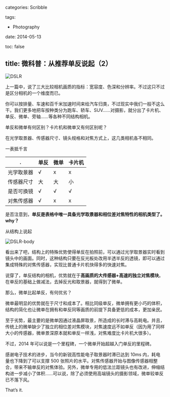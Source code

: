 categories: Scribble

tags:

- Photography

date: 2014-05-13

toc: false

title: 微科普：从推荐单反说起（2）
---

![DSLR](/images/dslr/recommend-2-0.jpg)

上一篇中，说了三大比较相机画质的指标：宽容度、色深和分辨率。不过这只不过是区分相机的一个维度而已。

<!--more-->

你可以按排量、车速和百千米加速时间来给汽车归类，不过现实中我们一般不这么干。我们更多地把车按种类分为跑车、轿车、SUV……对摄影，就分出了卡片机、单反、微单、旁轴……等各种不同结构相机。

单反和微单有何区别？卡片机和微单又有何区别呢？

在光学取景器、传感器尺寸、镜头规格和对焦方式上，这几类相机各不相同。

一表抵千言

| .        |单反 |微单 |卡片机|
|----------|----|----|-----|
| 光学取景器 | √  | x  | x   |
| 传感器尺寸 | 大 | 大  | 小  |
| 是否可换镜 | √  | √  | √   |
| 对焦传感器 | √  | x  | x   |


是否注意到，**单反是表格中唯一具备光学取景器和相位差对焦特性的相机类型了。why？**

从结构上说起

![DSLR-body](/images/dslr/recommend-2-1.jpg)

看出来了吧，结构上的特殊优势使得单反在拍照前，可以通过光学取景器实时看到镜头中的画面。同时，这种结构只要在反光板处改用半透半反的透镜，即可以通过集成特殊的对焦传感器，实现比普通卡片机快得多的快速对焦。

说穿了，单反结构的相机，优势就在于**高画质的大传感器+高速的独立对焦模块**。在单反的基础上做减法，去掉反光和取景器，就得到了微单。

那么，微单比起单反，有何优劣？

微单最明显的优势就在于尺寸和成本了。相比同级单反，微单拥有更小巧的体积，结构的简化也让微单在拥有和单反同等画质的前提下具备更低的成本，更加亲民。

至于劣势，最主要的是微单因通过液晶屏取景，所造成的长时滞与高耗电。并且，传统上的微单缺少了独立的相位差对焦模块，对焦速度远不如单反（因为用了同样大小的传感器，微单景深原本就和单反一样浅，对焦难度比卡片机大很多）。

不过，2014 年可以说是一个里程碑，一个微单开始超越入门单反的里程碑。

感谢电子技术的进步，当今的新锐高性能电子取景器时滞已达到 10ms 内，耗电量也下降到了可以支撑 500 张照片的水平。对焦传感器开始与图像传感器相整合，带来不输单反的对焦体验。另外，微单专用的低法兰距镜头也有改进，伸缩结构进一步减小了体积……可以说，除了必须使用高端镜头的摄影领域，微单较单反已不落下风。

That’s it.